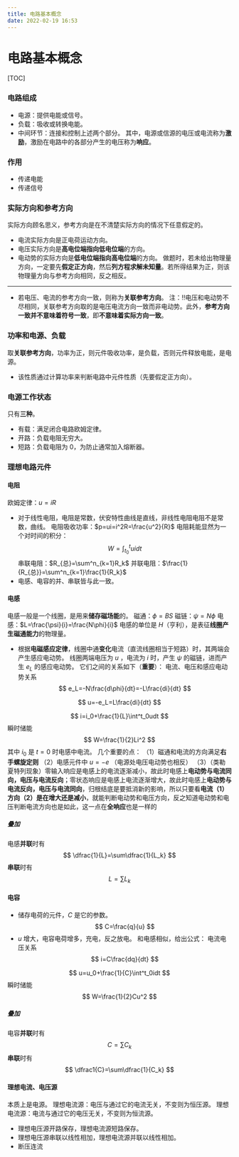 ```yaml
---
title: 电路基本概念
date: 2022-02-19 16:53
---
```

# 电路基本概念
[TOC]
### 电路组成
* 电源：提供电能或信号。
* 负载：吸收或转换电能。
* 中间环节：连接和控制上述两个部分。
其中，电源或信源的电压或电流称为**激励**，激励在电路中的各部分产生的电压称为**响应**。
### 作用
* 传递电能
* 传递信号
### 实际方向和参考方向
实际方向顾名思义，参考方向是在不清楚实际方向的情况下任意假定的。
* 电流实际方向是正电荷运动方向。
* 电压实际方向是**高电位端指向低电位端**的方向。
* 电动势的实际方向是**低电位端指向高电位端**的方向。
做题时，若未给出物理量方向，一定要先**假定正方向**，然后**列方程求解未知量**。若所得结果为正，则该物理量方向与参考方向相同，反之相反。
---
* 若电压、电流的参考方向一致，则称为**关联参考方向**。
注：‼️电压和电动势不尽相同，关联参考方向取的是电压电流方向一致而非电动势。此外，**参考方向一致并不意味着符号一致**，即**不意味着实际方向一致**。
### 功率和电源、负载
取**关联参考方向**，功率为正，则元件吸收功率，是负载，否则元件释放电能，是电源。
* 该性质通过计算功率来判断电路中元件性质（先要假定正方向）。
### 电源工作状态
只有**三种**。
* 有载：满足闭合电路欧姆定律。
* 开路：负载电阻无穷大。
* 短路：负载电阻为 0，为防止通常加入熔断器。
### 理想电路元件
#### 电阻
欧姆定律：$u=iR$
* 对于线性电阻，电阻是常数，伏安特性曲线是直线，非线性电阻电阻不是常数，曲线。
电阻吸收功率：$p=ui=i^2R=\frac{u^2}{R}$
电阻耗能显然为一个对时间的积分：
$$
W=\int^t_{t_0}uidt
$$
串联电阻：$R_{总}=\sum^n_{k=1}R_k$
并联电阻：$\frac{1}{R_{总}}=\sum^n_{k=1}\frac{1}{R_k}$
* 电感、电容的并、串联皆与此一致。
#### 电感
电感一般是一个线圈，是用来**储存磁场能**的。
磁通：$\phi=BS$
磁链：$\psi=N\phi$
电感：$L=\frac{\psi}{i}=\frac{N\phi}{i}$
电感的单位是 $H$（亨利），是表征**线圈产生磁通能力**的物理量。
* 根据**电磁感应定律**，线圈中通**变化**电流（直流线圈相当于短路）时，其两端会产生感应电动势。
线圈两端电压为 $u$ ，电流为 $i$ 时，产生 $\psi$ 的磁链，进而产生 $e_L$ 的感应电动势。
它们之间的关系如下（**重要**）：
电流、电压和感应电动势关系
$$
e_L=-N\frac{d\phi}{dt}=-L\frac{di}{dt} 
$$

$$
u=-e_L=L\frac{di}{dt}
$$

$$
i=i_0+\frac{1}{L}\int^t_0udt
$$
瞬时储能
$$
W=\frac{1}{2}Li^2
$$
其中 $i_0$ 是 $t=0$ 时电感中电流。
几个重要的点：
（1）磁通和电流的方向满足**右手螺旋定则**
（2）电感元件中 $u=-e$ （电源处电压电动势也相反）
（3）（类勒夏特列现象）零输入响应是电感上的电流逐渐减小，故此时电感上**电动势与电流同向，电压与电流反向**；零状态响应是电感上电流逐渐增大，故此时电感上**电动势与电流反向，电压与电流同向**，归根结底是要抵消新的影响，所以只要看**电流（1）方向（2）是在增大还是减小**，就能判断电动势和电压方向，反之知道电动势和电压判断电流方向也是如此，这一点在**全响应**也是一样的
##### 叠加
电感**并联**时有
$$
\dfrac{1}{L}=\sum\dfrac{1}{L_k}
$$
**串联**时有
$$
L=\sum L_k
$$
#### 电容
* 储存电荷的元件，$C$ 是它的参数。
$$
C=\frac{q}{u}
$$
* $u$ 增大，电容电荷增多，充电，反之放电。
和电感相似，给出公式：
电流电压关系
$$
i=C\frac{dq}{dt}
$$

$$
u=u_0+\frac{1}{C}\int^t_0idt
$$
瞬时储能
$$
W=\frac{1}{2}Cu^2
$$
##### 叠加
电容**并联**时有
$$
C=\sum C_k
$$
**串联**时有
$$
\dfrac1{C}=\sum\dfrac{1}{C_k}
$$
#### 理想电流、电压源
本质上是电源。
理想电流源：电压与通过它的电流无关，不变则为恒压源。
理想电流源：电流与通过它的电压无关，不变则为恒流源。
* 理想电压源开路保存，理想电流源短路保存。
* 理想电压源串联以线性相加，理想电流源并联以线性相加。
* 断压连流